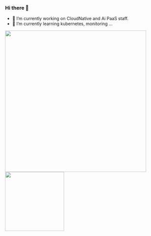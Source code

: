 ### Hi there 👋

<!--
**Xu-Wentao/Xu-Wentao** is a ✨ _special_ ✨ repository because its `README.md` (this file) appears on your GitHub profile.

Here are some ideas to get you started:

- 🔭 I’m currently working on ...
- 🌱 I’m currently learning ...
- 👯 I’m looking to collaborate on ...
- 🤔 I’m looking for help with ...
- 💬 Ask me about ...
- 📫 How to reach me: ...
- 😄 Pronouns: ...
- ⚡ Fun fact: ...
-->
- 🔭 I’m currently working on CloudNative and Ai PaaS staff.
- 🌱 I’m currently learning kubernetes, monitoring ...

<img src="https://github-readme-stats.vercel.app/api?username=Xu-Wentao&count_private=true&show_icons=true&theme=radical&cache_seconds=1800" width="460"/> <span/> <img src="https://github-readme-stats.vercel.app/api/top-langs/?username=Xu-Wentao&layout=compact&theme=radical" height="192">
